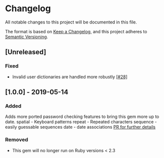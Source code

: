 # Changelog
All notable changes to this project will be documented in this file.

The format is based on [Keep a Changelog](https://keepachangelog.com/en/1.0.0/),
and this project adheres to [Semantic Versioning](https://semver.org/spec/v2.0.0.html).

## [Unreleased]

### Fixed
 - Invalid user dictionaries are handled more robustly [[#28]][28]

[28]: https://github.com/envato/zxcvbn-ruby/pull/28

## [1.0.0] - 2019-05-14
### Added
Adds more ported password checking features to bring this gem more up to date.
spatial - Keyboard patterns
repeat - Repeated characters
sequence - easily guessable sequences
date - date associations
[PR for further details](https://github.com/envato/zxcvbn-ruby/pull/22)

### Removed
- This gem will no longer run on Ruby versions < 2.3
